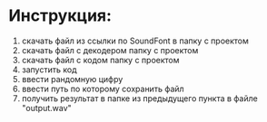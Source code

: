 # Инструкция:
  1. скачать файл из ссылки по SoundFont в папку с проектом
  1. скачать файл с декодером папку с проектом
  1. скачать файл с кодом папку с проектом
  1. запустить код
  1. ввести рандомную цифру
  1. ввести путь по которому сохранить файл
  1. получить результат в папке из предыдущего пункта в файле "output.wav"
